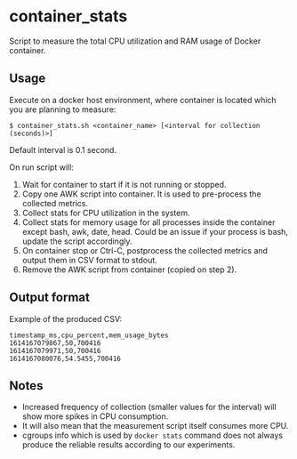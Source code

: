 # container_stats

Script to measure the total CPU utilization and RAM usage of Docker container.

## Usage

Execute on a docker host environment, where container is located which you are
planning to measure:

```
$ container_stats.sh <container_name> [<interval for collection (seconds)>]
```

Default interval is 0.1 second.


On run script will:

1. Wait for container to start if it is not running or stopped.
2. Copy one AWK script into container. It is used to pre-process the collected metrics.
3. Collect stats for CPU utilization in the system.
4. Collect stats for memory usage for all processes inside the container except bash, awk, date, head. Could be an issue if your process is bash, update the script accordingly.
5. On container stop or Ctrl-C, postprocess the collected metrics and output them in CSV format to stdout.
6. Remove the AWK script from container (copied on step 2).

## Output format

Example of the produced CSV:

```
timestamp_ms,cpu_percent,mem_usage_bytes
1614167079867,50,700416
1614167079971,50,700416
1614167080076,54.5455,700416
```

## Notes

- Increased frequency of collection (smaller values for the interval) will show more spikes in CPU consumption.
- It will also mean that the measurement script itself consumes more CPU.
- cgroups info which is used by `docker stats` command does not always produce the reliable results according to our experiments.
